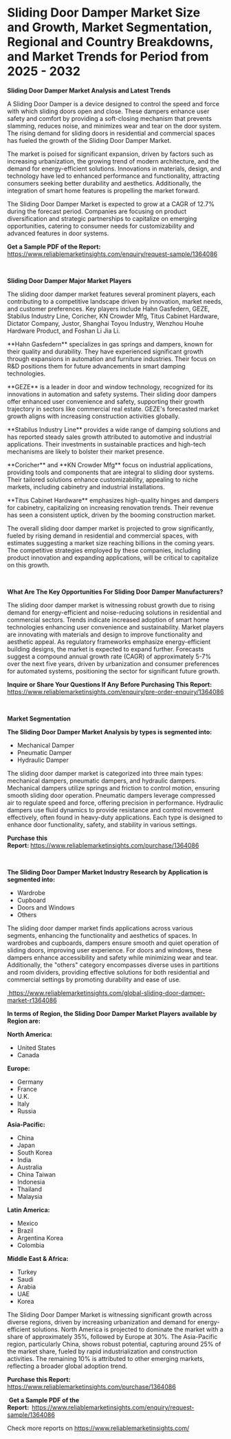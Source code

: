 <p><h1>Sliding Door Damper Market Size and Growth, Market Segmentation, Regional and Country Breakdowns, and Market Trends for Period from 2025 -  2032</h1></p><p><strong>Sliding Door Damper Market Analysis and Latest Trends</strong></p>
<p><p>A Sliding Door Damper is a device designed to control the speed and force with which sliding doors open and close. These dampers enhance user safety and comfort by providing a soft-closing mechanism that prevents slamming, reduces noise, and minimizes wear and tear on the door system. The rising demand for sliding doors in residential and commercial spaces has fueled the growth of the Sliding Door Damper Market.</p><p>The market is poised for significant expansion, driven by factors such as increasing urbanization, the growing trend of modern architecture, and the demand for energy-efficient solutions. Innovations in materials, design, and technology have led to enhanced performance and functionality, attracting consumers seeking better durability and aesthetics. Additionally, the integration of smart home features is propelling the market forward.</p><p>The Sliding Door Damper Market is expected to grow at a CAGR of 12.7% during the forecast period. Companies are focusing on product diversification and strategic partnerships to capitalize on emerging opportunities, catering to consumer needs for customizability and advanced features in door systems.</p></p>
<p><strong>Get a Sample PDF of the Report:&nbsp;</strong> <a href="https://www.reliablemarketinsights.com/enquiry/request-sample/1364086?utm_campaign=2868&utm_medium=2&utm_source=Github&utm_content=ia&utm_term=28022025&utm_id=sliding-door-damper">https://www.reliablemarketinsights.com/enquiry/request-sample/1364086</a></p>
<p>&nbsp;</p>
<p><strong>Sliding Door Damper Major Market Players</strong></p>
<p><p>The sliding door damper market features several prominent players, each contributing to a competitive landscape driven by innovation, market needs, and customer preferences. Key players include Hahn Gasfedern, GEZE, Stabilus Industry Line, Coricher, KN Crowder Mfg, Titus Cabinet Hardware, Dictator Company, Justor, Shanghai Toyou Industry, Wenzhou Houhe Hardware Product, and Foshan Li Jia Li.</p><p>**Hahn Gasfedern** specializes in gas springs and dampers, known for their quality and durability. They have experienced significant growth through expansions in automation and furniture industries. Their focus on R&D positions them for future advancements in smart damping technologies.</p><p>**GEZE** is a leader in door and window technology, recognized for its innovations in automation and safety systems. Their sliding door dampers offer enhanced user convenience and safety, supporting their growth trajectory in sectors like commercial real estate. GEZE's forecasted market growth aligns with increasing construction activities globally.</p><p>**Stabilus Industry Line** provides a wide range of damping solutions and has reported steady sales growth attributed to automotive and industrial applications. Their investments in sustainable practices and high-tech mechanisms are likely to bolster their market presence.</p><p>**Coricher** and **KN Crowder Mfg** focus on industrial applications, providing tools and components that are integral to sliding door systems. Their tailored solutions enhance customizability, appealing to niche markets, including cabinetry and industrial installations.</p><p>**Titus Cabinet Hardware** emphasizes high-quality hinges and dampers for cabinetry, capitalizing on increasing renovation trends. Their revenue has seen a consistent uptick, driven by the booming construction market.</p><p>The overall sliding door damper market is projected to grow significantly, fueled by rising demand in residential and commercial spaces, with estimates suggesting a market size reaching billions in the coming years. The competitive strategies employed by these companies, including product innovation and expanding applications, will be critical to capitalize on this growth.</p></p>
<p>&nbsp;</p>
<p><strong>What Are The Key Opportunities For Sliding Door Damper Manufacturers?</strong></p>
<p><p>The sliding door damper market is witnessing robust growth due to rising demand for energy-efficient and noise-reducing solutions in residential and commercial sectors. Trends indicate increased adoption of smart home technologies enhancing user convenience and sustainability. Market players are innovating with materials and design to improve functionality and aesthetic appeal. As regulatory frameworks emphasize energy-efficient building designs, the market is expected to expand further. Forecasts suggest a compound annual growth rate (CAGR) of approximately 5-7% over the next five years, driven by urbanization and consumer preferences for automated systems, positioning the sector for significant future growth.</p></p>
<p><strong>Inquire or Share Your Questions If Any Before Purchasing This Report:</strong> <a href="https://www.reliablemarketinsights.com/enquiry/pre-order-enquiry/1364086?utm_campaign=2868&utm_medium=2&utm_source=Github&utm_content=ia&utm_term=28022025&utm_id=sliding-door-damper">https://www.reliablemarketinsights.com/enquiry/pre-order-enquiry/1364086</a></p>
<p>&nbsp;</p>
<p><strong>Market Segmentation</strong></p>
<p><strong>The Sliding Door Damper Market Analysis by types is segmented into:</strong></p>
<p><ul><li>Mechanical Damper</li><li>Pneumatic Damper</li><li>Hydraulic Damper</li></ul></p>
<p><p>The sliding door damper market is categorized into three main types: mechanical dampers, pneumatic dampers, and hydraulic dampers. Mechanical dampers utilize springs and friction to control motion, ensuring smooth sliding door operation. Pneumatic dampers leverage compressed air to regulate speed and force, offering precision in performance. Hydraulic dampers use fluid dynamics to provide resistance and control movement effectively, often found in heavy-duty applications. Each type is designed to enhance door functionality, safety, and stability in various settings.</p></p>
<p><strong>Purchase this Report:&nbsp;</strong><a href="https://www.reliablemarketinsights.com/purchase/1364086?utm_campaign=2868&utm_medium=2&utm_source=Github&utm_content=ia&utm_term=28022025&utm_id=sliding-door-damper">https://www.reliablemarketinsights.com/purchase/1364086</a></p>
<p>&nbsp;</p>
<p><strong>The Sliding Door Damper Market Industry Research by Application is segmented into:</strong></p>
<p><ul><li>Wardrobe</li><li>Cupboard</li><li>Doors and Windows</li><li>Others</li></ul></p>
<p><p>The sliding door damper market finds applications across various segments, enhancing the functionality and aesthetics of spaces. In wardrobes and cupboards, dampers ensure smooth and quiet operation of sliding doors, improving user experience. For doors and windows, these dampers enhance accessibility and safety while minimizing wear and tear. Additionally, the "others" category encompasses diverse uses in partitions and room dividers, providing effective solutions for both residential and commercial settings by promoting durability and ease of use.</p></p>
<p><a href="https://www.reliablemarketinsights.com/global-sliding-door-damper-market-r1364086?utm_campaign=2868&utm_medium=2&utm_source=Github&utm_content=ia&utm_term=28022025&utm_id=sliding-door-damper">&nbsp;https://www.reliablemarketinsights.com/global-sliding-door-damper-market-r1364086</a></p>
<p><strong>In terms of Region, the Sliding Door Damper Market Players available by Region are:</strong></p>
<p>
    <p> <strong> North America: </strong>
        <ul>
            <li>United States</li>
            <li>Canada</li>
        </ul>
        </p> 
    <p> <strong> Europe: </strong>
        <ul>
            <li>Germany</li>
            <li>France</li>
            <li>U.K.</li>
            <li>Italy</li>
            <li>Russia</li>
        </ul>
        </p> 
    <p> <strong> Asia-Pacific: </strong>
        <ul>
            <li>China</li>
            <li>Japan</li>
            <li>South Korea</li>
            <li>India</li>
            <li>Australia</li>
            <li>China Taiwan</li>
            <li>Indonesia</li>
            <li>Thailand</li>
            <li>Malaysia</li>
        </ul>
        </p> 
    <p> <strong> Latin America: </strong>
        <ul>
            <li>Mexico</li>
            <li>Brazil</li>
            <li>Argentina Korea</li>
            <li>Colombia</li>
        </ul>
        </p> 
    <p> <strong> Middle East & Africa: </strong>
        <ul>
            <li>Turkey</li>
            <li>Saudi</li>
            <li>Arabia</li>
            <li>UAE</li>
            <li>Korea</li>
        </ul>
    </p>
    </p>
<p><p>The Sliding Door Damper Market is witnessing significant growth across diverse regions, driven by increasing urbanization and demand for energy-efficient solutions. North America is projected to dominate the market with a share of approximately 35%, followed by Europe at 30%. The Asia-Pacific region, particularly China, shows robust potential, capturing around 25% of the market share, fueled by rapid industrialization and construction activities. The remaining 10% is attributed to other emerging markets, reflecting a broader global adoption trend.</p></p>
<p><strong>Purchase this Report: </strong><a href="https://www.reliablemarketinsights.com/purchase/1364086?utm_campaign=2868&utm_medium=2&utm_source=Github&utm_content=ia&utm_term=28022025&utm_id=sliding-door-damper">https://www.reliablemarketinsights.com/purchase/1364086</a></p>
<p>&nbsp;<strong>Get a Sample PDF of the Report:&nbsp;&nbsp;</strong><a href="https://www.reliablemarketinsights.com/enquiry/request-sample/1364086?utm_campaign=2868&utm_medium=2&utm_source=Github&utm_content=ia&utm_term=28022025&utm_id=sliding-door-damper">https://www.reliablemarketinsights.com/enquiry/request-sample/1364086</a></p>
<p><strong></strong></p>
<p>Check more reports on <a href="https://www.reliablemarketinsights.com/?utm_campaign=2868&utm_medium=2&utm_source=Github&utm_content=ia&utm_term=28022025&utm_id=sliding-door-damper">https://www.reliablemarketinsights.com/</a></p>